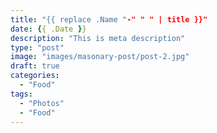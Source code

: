 ```yaml
---
title: "{{ replace .Name "-" " " | title }}"
date: {{ .Date }}
description: "This is meta description"
type: "post"
image: "images/masonary-post/post-2.jpg"
draft: true
categories:
  - "Food"
tags:
  - "Photos"
  - "Food"
---
```


